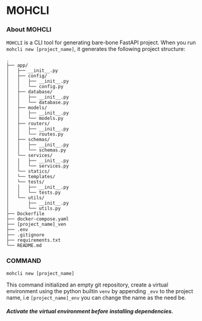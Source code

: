# MOHCLI

### About MOHCLI

`MOHCLI` is a CLI tool for generating bare-bone FastAPI project.
When you run `mohcli new [project_name]`, it generates the following project structure:

    .
    ├── app/
    │   ├── __init__.py
    │   ├── config/
    │   │   ├── __init__.py
    │   │   └── config.py
    │   ├── database/
    │   │   ├── __init__.py
    │   │   └── database.py
    │   ├── models/
    │   │   ├── __init__.py
    │   │   └── models.py
    │   ├── routers/
    │   │   ├── __init__.py
    │   │   └── routes.py
    │   ├── schemas/
    │   │   ├── __init__.py
    │   │   └── schemas.py
    │   └── services/
    │   │   ├── __init__.py
    │   │   └── services.py
    │   └── statics/
    │   └── templates/
    │   └── tests/
    │   │   ├── __init__.py
    │   │   └── tests.py
    │   └── utils/
    │       ├── __init__.py
    │       └── utils.py
    ├── Dockerfile
    ├── docker-compose.yaml
    ├── [project_name]_ven
    ├── .env
    ├── .gitignore
    ├── requirements.txt
    └── README.md

### COMMAND

`mohcli new [project_name]`

This command initialized an empty git repository, create a virtual environment using the python builtin `venv` by appending `_evv` to the project name, i.e `[project_name]_env` you can change the name as the need be.

##### Activate the virtual environment before installing dependencies.

